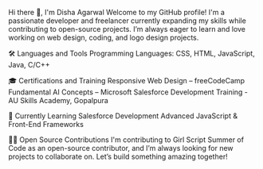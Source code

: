 Hi there 👋, I'm Disha Agarwal
Welcome to my GitHub profile! I'm a passionate developer and freelancer currently expanding my skills while contributing to open-source projects. I’m always eager to learn and love working on web design, coding, and logo design projects.

🛠️ Languages and Tools
Programming Languages: CSS, HTML, JavaScript, Java, C/C++

🎓 Certifications and Training
Responsive Web Design – freeCodeCamp
Fundamental AI Concepts – Microsoft
Salesforce Development Training - AU Skills Academy, Gopalpura

🌱 Currently Learning
Salesforce Development
Advanced JavaScript & Front-End Frameworks

👩‍💻 Open Source Contributions
I'm contributing to Girl Script Summer of Code as an open-source contributor, and I’m always looking for new projects to collaborate on. Let’s build something amazing together!


